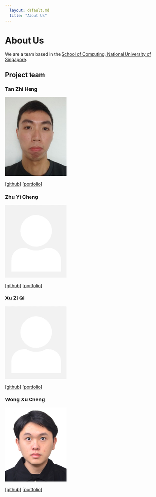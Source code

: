 ```yaml
---
  layout: default.md
  title: "About Us"
---
```


# About Us

We are a team based in the [School of Computing, National University of Singapore](http://www.comp.nus.edu.sg).

## Project team

### Tan Zhi Heng

<img src="images/tanzhiheng26.png" width="200px">

[[github](https://github.com/Tanzhiheng26)]
[[portfolio](team/johndoe.md)]

### Zhu Yi Cheng

<img src="images/johndoe.png" width="200px">

[[github](https://github.com/zhuuyicheng)]
[[portfolio](team/johndoe.md)]

### Xu Zi Qi

<img src="images/johndoe.png" width="200px">

[[github](https://github.com/ziiqii)] [[portfolio](team/johndoe.md)]


### Wong Xu Cheng

<img src="images/ksswsept20.png" width="200px">

[[github](http://github.com/KSSWSept20)]
[[portfolio](team/johndoe.md)]
